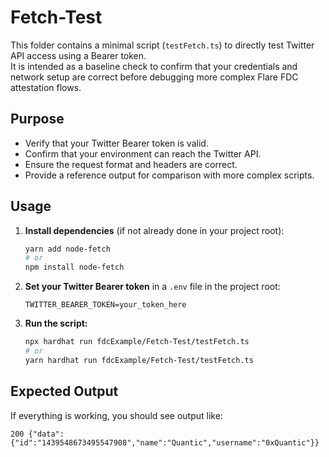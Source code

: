 # Fetch-Test

This folder contains a minimal script (`testFetch.ts`) to directly test Twitter API access using a Bearer token.  
It is intended as a baseline check to confirm that your credentials and network setup are correct before debugging more complex Flare FDC attestation flows.

## Purpose

- Verify that your Twitter Bearer token is valid.
- Confirm that your environment can reach the Twitter API.
- Ensure the request format and headers are correct.
- Provide a reference output for comparison with more complex scripts.

## Usage

1. **Install dependencies** (if not already done in your project root):
   ```bash
   yarn add node-fetch
   # or
   npm install node-fetch
   ```

2. **Set your Twitter Bearer token** in a `.env` file in the project root:
   ```
   TWITTER_BEARER_TOKEN=your_token_here
   ```

3. **Run the script:**
   ```bash
   npx hardhat run fdcExample/Fetch-Test/testFetch.ts
   # or
   yarn hardhat run fdcExample/Fetch-Test/testFetch.ts
   ```

## Expected Output

If everything is working, you should see output like:

```
200 {"data":{"id":"1439548673495547908","name":"Quantic","username":"0xQuantic"}}
```
